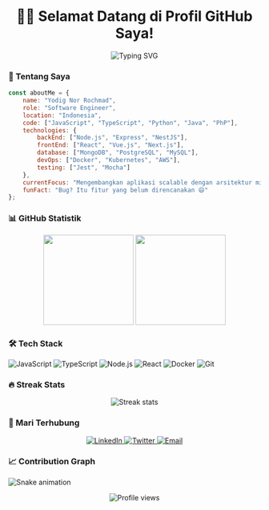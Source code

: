 <h1 align="center">👨‍💻 Selamat Datang di Profil GitHub Saya! </h1>

<p align="center">
  <img src="https://readme-typing-svg.demolab.com?font=Fira+Code&pause=1000&color=2D9596&center=true&vCenter=true&random=false&width=500&lines=Software+Engineer;Backend+Developer;Problem+Solver;Clean+Code+Enthusiast" alt="Typing SVG" />
</p>

### 🚀 Tentang Saya

```javascript
const aboutMe = {
    name: "Yodig Nor Rochmad",
    role: "Software Engineer",
    location: "Indonesia",
    code: ["JavaScript", "TypeScript", "Python", "Java", "PhP"],
    technologies: {
        backEnd: ["Node.js", "Express", "NestJS"],
        frontEnd: ["React", "Vue.js", "Next.js"],
        database: ["MongoDB", "PostgreSQL", "MySQL"],
        devOps: ["Docker", "Kubernetes", "AWS"],
        testing: ["Jest", "Mocha"]
    },
    currentFocus: "Mengembangkan aplikasi scalable dengan arsitektur mikroservis",
    funFact: "Bug? Itu fitur yang belum direncanakan 😄"
};
```

### 📊 GitHub Statistik

<p align="center">
  <img height="180em" src="https://github-readme-stats.vercel.app/api?username=caksodig&show_icons=true&theme=tokyonight&include_all_commits=true&count_private=true"/>
  <img height="180em" src="https://github-readme-stats.vercel.app/api/top-langs/?username=caksodig&layout=compact&langs_count=7&theme=tokyonight"/>
</p>

### 🛠️ Tech Stack

![JavaScript](https://img.shields.io/badge/-JavaScript-05122A?style=flat&logo=javascript)
![TypeScript](https://img.shields.io/badge/-TypeScript-05122A?style=flat&logo=typescript)
![Node.js](https://img.shields.io/badge/-Node.js-05122A?style=flat&logo=node.js)
![React](https://img.shields.io/badge/-React-05122A?style=flat&logo=react)
![Docker](https://img.shields.io/badge/-Docker-05122A?style=flat&logo=docker)
![Git](https://img.shields.io/badge/-Git-05122A?style=flat&logo=git)

### 🔥 Streak Stats
<p align="center">
  <img src="https://github-readme-streak-stats.herokuapp.com/?user=caksodig&theme=tokyonight" alt="Streak stats" />
</p>

### 🤝 Mari Terhubung

<p align="center">
  <a href="https://linkedin.com/in/YOUR_LINKEDIN" target="_blank">
    <img src="https://img.shields.io/badge/LinkedIn-%230077B5.svg?&style=flat-square&logo=linkedin&logoColor=white" alt="LinkedIn">
  </a>
  <a href="https://twitter.com/YOUR_TWITTER" target="_blank">
    <img src="https://img.shields.io/badge/Twitter-%231DA1F2.svg?&style=flat-square&logo=twitter&logoColor=white" alt="Twitter">
  </a>
  <a href="mailto:your.email@domain.com">
    <img src="https://img.shields.io/badge/Email-%23D14836.svg?&style=flat-square&logo=gmail&logoColor=white" alt="Email">
  </a>
</p>

### 📈 Contribution Graph

![Snake animation](https://github.com/caksodig/caksodig/blob/output/github-contribution-grid-snake.svg)

<p align="center">
  <img src="https://komarev.com/ghpvc/?username=caksodigE&label=Profile%20views&color=2D9596&style=flat" alt="Profile views" />
</p>
